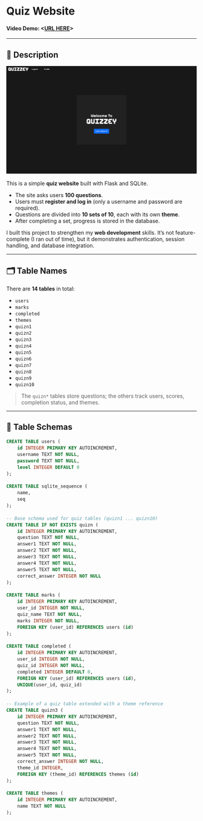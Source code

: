 # Quiz Website

#### Video Demo: <[URL HERE](https://youtu.be/Zvfc4p6ui0E)>

---

## 📖 Description

![Home Page Screenshot](Screenshot%20(12).png)

This is a simple **quiz website** built with Flask and SQLite.

- The site asks users **100 questions**.
- Users must **register and log in** (only a username and password are required).
- Questions are divided into **10 sets of 10**, each with its own **theme**.
- After completing a set, progress is stored in the database.

I built this project to strengthen my **web development** skills. It’s not feature-complete (I ran out of time), but it demonstrates authentication, session handling, and database integration.

---

## 🗂️ Table Names

There are **14 tables** in total:

- `users`
- `marks`
- `completed`
- `themes`
- `quizn1`
- `quizn2`
- `quizn3`
- `quizn4`
- `quizn5`
- `quizn6`
- `quizn7`
- `quizn8`
- `quizn9`
- `quizn10`

> The `quizn*` tables store questions; the others track users, scores, completion status, and themes.

---

## 📂 Table Schemas

```sql
CREATE TABLE users (
    id INTEGER PRIMARY KEY AUTOINCREMENT,
    username TEXT NOT NULL,
    password TEXT NOT NULL,
    level INTEGER DEFAULT 0
);

CREATE TABLE sqlite_sequence (
    name,
    seq
);

-- Base schema used for quiz tables (quizn1 ... quizn10)
CREATE TABLE IF NOT EXISTS quizn (
    id INTEGER PRIMARY KEY AUTOINCREMENT,
    question TEXT NOT NULL,
    answer1 TEXT NOT NULL,
    answer2 TEXT NOT NULL,
    answer3 TEXT NOT NULL,
    answer4 TEXT NOT NULL,
    answer5 TEXT NOT NULL,
    correct_answer INTEGER NOT NULL
);

CREATE TABLE marks (
    id INTEGER PRIMARY KEY AUTOINCREMENT,
    user_id INTEGER NOT NULL,
    quiz_name TEXT NOT NULL,
    marks INTEGER NOT NULL,
    FOREIGN KEY (user_id) REFERENCES users (id)
);

CREATE TABLE completed (
    id INTEGER PRIMARY KEY AUTOINCREMENT,
    user_id INTEGER NOT NULL,
    quiz_id INTEGER NOT NULL,
    completed INTEGER DEFAULT 0,
    FOREIGN KEY (user_id) REFERENCES users (id),
    UNIQUE(user_id, quiz_id)
);

-- Example of a quiz table extended with a theme reference
CREATE TABLE quizn3 (
    id INTEGER PRIMARY KEY AUTOINCREMENT,
    question TEXT NOT NULL,
    answer1 TEXT NOT NULL,
    answer2 TEXT NOT NULL,
    answer3 TEXT NOT NULL,
    answer4 TEXT NOT NULL,
    answer5 TEXT NOT NULL,
    correct_answer INTEGER NOT NULL,
    theme_id INTEGER,
    FOREIGN KEY (theme_id) REFERENCES themes (id)
);

CREATE TABLE themes (
    id INTEGER PRIMARY KEY AUTOINCREMENT,
    name TEXT NOT NULL
);














